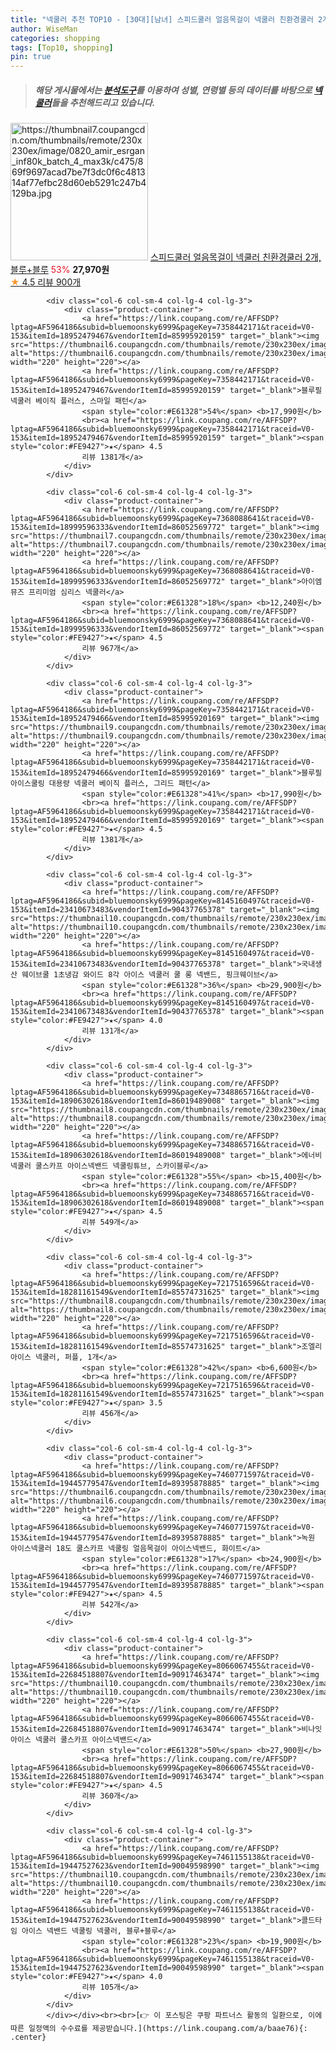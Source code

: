 ```yaml
---
title: "넥쿨러 추천 TOP10 - [30대][남녀] 스피드쿨러 얼음목걸이 넥쿨러 친환경쿨러 2개, 블루+블루"
author: WiseMan
categories: shopping
tags: [Top10, shopping]
pin: true
---
```


> ##### 해당 게시물에서는 [**분석도구**](https://itemscout.io/)를 이용하여 **성별**, **연령별** 등의 데이터를 바탕으로 [**넥쿨러**](https://link.coupang.com/a/baae76)들을 추천해드리고 있습니다.
<div class="container"><div class="row">
            <div class="col-6 col-sm-4 col-lg-4 col-lg-3">
                <div class="product-container">
                    <a href="https://link.coupang.com/re/AFFSDP?lptag=AF5964186&subid=bluemoonsky6999&pageKey=6624082197&traceid=V0-153&itemId=15072286170&vendorItemId=82282632151" target="_blank"><img src="https://thumbnail7.coupangcdn.com/thumbnails/remote/230x230ex/image/0820_amir_esrgan_inf80k_batch_4_max3k/c475/869f9697acad7be7f3dc0f6c481314af77efbc28d60eb5291c247b4129ba.jpg" alt="https://thumbnail7.coupangcdn.com/thumbnails/remote/230x230ex/image/0820_amir_esrgan_inf80k_batch_4_max3k/c475/869f9697acad7be7f3dc0f6c481314af77efbc28d60eb5291c247b4129ba.jpg" width="220" height="220"></a>
                    <a href="https://link.coupang.com/re/AFFSDP?lptag=AF5964186&subid=bluemoonsky6999&pageKey=6624082197&traceid=V0-153&itemId=15072286170&vendorItemId=82282632151" target="_blank">스피드쿨러 얼음목걸이 넥쿨러 친환경쿨러 2개, 블루+블루</a>
                    <span style="color:#E61328">53%</span> <b>27,970원</b>
                    <br><a href="https://link.coupang.com/re/AFFSDP?lptag=AF5964186&subid=bluemoonsky6999&pageKey=6624082197&traceid=V0-153&itemId=15072286170&vendorItemId=82282632151" target="_blank"><span style="color:#FE9427">★</span> 4.5
                    리뷰 900개</a>
                </div>
            </div>
            
            <div class="col-6 col-sm-4 col-lg-4 col-lg-3">
                <div class="product-container">
                    <a href="https://link.coupang.com/re/AFFSDP?lptag=AF5964186&subid=bluemoonsky6999&pageKey=7358442171&traceid=V0-153&itemId=18952479467&vendorItemId=85995920159" target="_blank"><img src="https://thumbnail6.coupangcdn.com/thumbnails/remote/230x230ex/image/vendor_inventory/d1cd/1177db61f8d3b67320725b3c2d709b92943dc93aaeb06563d33bed6fc236.jpg" alt="https://thumbnail6.coupangcdn.com/thumbnails/remote/230x230ex/image/vendor_inventory/d1cd/1177db61f8d3b67320725b3c2d709b92943dc93aaeb06563d33bed6fc236.jpg" width="220" height="220"></a>
                    <a href="https://link.coupang.com/re/AFFSDP?lptag=AF5964186&subid=bluemoonsky6999&pageKey=7358442171&traceid=V0-153&itemId=18952479467&vendorItemId=85995920159" target="_blank">블루필 넥쿨러 베이직 플러스, 스마일 패턴</a>
                    <span style="color:#E61328">54%</span> <b>17,990원</b>
                    <br><a href="https://link.coupang.com/re/AFFSDP?lptag=AF5964186&subid=bluemoonsky6999&pageKey=7358442171&traceid=V0-153&itemId=18952479467&vendorItemId=85995920159" target="_blank"><span style="color:#FE9427">★</span> 4.5
                    리뷰 1381개</a>
                </div>
            </div>
            
            <div class="col-6 col-sm-4 col-lg-4 col-lg-3">
                <div class="product-container">
                    <a href="https://link.coupang.com/re/AFFSDP?lptag=AF5964186&subid=bluemoonsky6999&pageKey=7368088641&traceid=V0-153&itemId=18999596333&vendorItemId=86052569772" target="_blank"><img src="https://thumbnail7.coupangcdn.com/thumbnails/remote/230x230ex/image/0820_amir_esrgan_inf80k_batch_0_max3k/41c3/82d78c42047b4895e96c86a33baee282eaa78d4cce72fe8442eb7d1847ad.jpg" alt="https://thumbnail7.coupangcdn.com/thumbnails/remote/230x230ex/image/0820_amir_esrgan_inf80k_batch_0_max3k/41c3/82d78c42047b4895e96c86a33baee282eaa78d4cce72fe8442eb7d1847ad.jpg" width="220" height="220"></a>
                    <a href="https://link.coupang.com/re/AFFSDP?lptag=AF5964186&subid=bluemoonsky6999&pageKey=7368088641&traceid=V0-153&itemId=18999596333&vendorItemId=86052569772" target="_blank">아이엠뮤즈 프리미엄 심리스 넥쿨러</a>
                    <span style="color:#E61328">18%</span> <b>12,240원</b>
                    <br><a href="https://link.coupang.com/re/AFFSDP?lptag=AF5964186&subid=bluemoonsky6999&pageKey=7368088641&traceid=V0-153&itemId=18999596333&vendorItemId=86052569772" target="_blank"><span style="color:#FE9427">★</span> 4.5
                    리뷰 967개</a>
                </div>
            </div>
            
            <div class="col-6 col-sm-4 col-lg-4 col-lg-3">
                <div class="product-container">
                    <a href="https://link.coupang.com/re/AFFSDP?lptag=AF5964186&subid=bluemoonsky6999&pageKey=7358442171&traceid=V0-153&itemId=18952479466&vendorItemId=85995920169" target="_blank"><img src="https://thumbnail9.coupangcdn.com/thumbnails/remote/230x230ex/image/vendor_inventory/26c1/04eb9941780d4ff18bf47984126e53481fd670e5618d7bf9cdd07f14bf12.jpg" alt="https://thumbnail9.coupangcdn.com/thumbnails/remote/230x230ex/image/vendor_inventory/26c1/04eb9941780d4ff18bf47984126e53481fd670e5618d7bf9cdd07f14bf12.jpg" width="220" height="220"></a>
                    <a href="https://link.coupang.com/re/AFFSDP?lptag=AF5964186&subid=bluemoonsky6999&pageKey=7358442171&traceid=V0-153&itemId=18952479466&vendorItemId=85995920169" target="_blank">블루필 아이스쿨링 대용량 넥쿨러 베이직 플러스, 그리드 패턴</a>
                    <span style="color:#E61328">41%</span> <b>17,990원</b>
                    <br><a href="https://link.coupang.com/re/AFFSDP?lptag=AF5964186&subid=bluemoonsky6999&pageKey=7358442171&traceid=V0-153&itemId=18952479466&vendorItemId=85995920169" target="_blank"><span style="color:#FE9427">★</span> 4.5
                    리뷰 1381개</a>
                </div>
            </div>
            
            <div class="col-6 col-sm-4 col-lg-4 col-lg-3">
                <div class="product-container">
                    <a href="https://link.coupang.com/re/AFFSDP?lptag=AF5964186&subid=bluemoonsky6999&pageKey=8145160497&traceid=V0-153&itemId=23410673483&vendorItemId=90437765378" target="_blank"><img src="https://thumbnail10.coupangcdn.com/thumbnails/remote/230x230ex/image/vendor_inventory/b8fe/5c51e70357c485955a3a2fb96c124ef5445e4ca928bcc3dfa7f950ab8c92.jpg" alt="https://thumbnail10.coupangcdn.com/thumbnails/remote/230x230ex/image/vendor_inventory/b8fe/5c51e70357c485955a3a2fb96c124ef5445e4ca928bcc3dfa7f950ab8c92.jpg" width="220" height="220"></a>
                    <a href="https://link.coupang.com/re/AFFSDP?lptag=AF5964186&subid=bluemoonsky6999&pageKey=8145160497&traceid=V0-153&itemId=23410673483&vendorItemId=90437765378" target="_blank">국내생산 웨이브쿨 1초냉감 와이드 8각 아이스 넥쿨러 쿨 롱 넥밴드, 핑크웨이브</a>
                    <span style="color:#E61328">36%</span> <b>29,900원</b>
                    <br><a href="https://link.coupang.com/re/AFFSDP?lptag=AF5964186&subid=bluemoonsky6999&pageKey=8145160497&traceid=V0-153&itemId=23410673483&vendorItemId=90437765378" target="_blank"><span style="color:#FE9427">★</span> 4.0
                    리뷰 131개</a>
                </div>
            </div>
            
            <div class="col-6 col-sm-4 col-lg-4 col-lg-3">
                <div class="product-container">
                    <a href="https://link.coupang.com/re/AFFSDP?lptag=AF5964186&subid=bluemoonsky6999&pageKey=7348865716&traceid=V0-153&itemId=18906302618&vendorItemId=86019489008" target="_blank"><img src="https://thumbnail8.coupangcdn.com/thumbnails/remote/230x230ex/image/0820_amir_esrgan_inf80k_batch_0_max3k/61a4/3a8c966a85c719e5e66c5c22de265b535cca55aa57f4facbcf7af493ec03.jpg" alt="https://thumbnail8.coupangcdn.com/thumbnails/remote/230x230ex/image/0820_amir_esrgan_inf80k_batch_0_max3k/61a4/3a8c966a85c719e5e66c5c22de265b535cca55aa57f4facbcf7af493ec03.jpg" width="220" height="220"></a>
                    <a href="https://link.coupang.com/re/AFFSDP?lptag=AF5964186&subid=bluemoonsky6999&pageKey=7348865716&traceid=V0-153&itemId=18906302618&vendorItemId=86019489008" target="_blank">에너비 넥쿨러 쿨스카프 아이스넥밴드 넥쿨링튜브, 스카이블루</a>
                    <span style="color:#E61328">55%</span> <b>15,400원</b>
                    <br><a href="https://link.coupang.com/re/AFFSDP?lptag=AF5964186&subid=bluemoonsky6999&pageKey=7348865716&traceid=V0-153&itemId=18906302618&vendorItemId=86019489008" target="_blank"><span style="color:#FE9427">★</span> 4.5
                    리뷰 549개</a>
                </div>
            </div>
            
            <div class="col-6 col-sm-4 col-lg-4 col-lg-3">
                <div class="product-container">
                    <a href="https://link.coupang.com/re/AFFSDP?lptag=AF5964186&subid=bluemoonsky6999&pageKey=7217516596&traceid=V0-153&itemId=18281161549&vendorItemId=85574731625" target="_blank"><img src="https://thumbnail8.coupangcdn.com/thumbnails/remote/230x230ex/image/0820_amir_esrgan_inf80k_batch_0_max3k/a889/5a527ba4b4f5b7a920fdce612d188a893b4034bce60ae5ee94c3ff746805.jpg" alt="https://thumbnail8.coupangcdn.com/thumbnails/remote/230x230ex/image/0820_amir_esrgan_inf80k_batch_0_max3k/a889/5a527ba4b4f5b7a920fdce612d188a893b4034bce60ae5ee94c3ff746805.jpg" width="220" height="220"></a>
                    <a href="https://link.coupang.com/re/AFFSDP?lptag=AF5964186&subid=bluemoonsky6999&pageKey=7217516596&traceid=V0-153&itemId=18281161549&vendorItemId=85574731625" target="_blank">조엘리 아이스 넥쿨러, 퍼플, 1개</a>
                    <span style="color:#E61328">42%</span> <b>6,600원</b>
                    <br><a href="https://link.coupang.com/re/AFFSDP?lptag=AF5964186&subid=bluemoonsky6999&pageKey=7217516596&traceid=V0-153&itemId=18281161549&vendorItemId=85574731625" target="_blank"><span style="color:#FE9427">★</span> 3.5
                    리뷰 456개</a>
                </div>
            </div>
            
            <div class="col-6 col-sm-4 col-lg-4 col-lg-3">
                <div class="product-container">
                    <a href="https://link.coupang.com/re/AFFSDP?lptag=AF5964186&subid=bluemoonsky6999&pageKey=7460771597&traceid=V0-153&itemId=19445779547&vendorItemId=89395878885" target="_blank"><img src="https://thumbnail6.coupangcdn.com/thumbnails/remote/230x230ex/image/0820_amir_esrgan_inf80k_batch_0_max3k/d684/7bbe9fe90072115bf78bf04b3fcd67419d76a28495be91070f8cd268aab1.jpg" alt="https://thumbnail6.coupangcdn.com/thumbnails/remote/230x230ex/image/0820_amir_esrgan_inf80k_batch_0_max3k/d684/7bbe9fe90072115bf78bf04b3fcd67419d76a28495be91070f8cd268aab1.jpg" width="220" height="220"></a>
                    <a href="https://link.coupang.com/re/AFFSDP?lptag=AF5964186&subid=bluemoonsky6999&pageKey=7460771597&traceid=V0-153&itemId=19445779547&vendorItemId=89395878885" target="_blank">녹원 아이스넥쿨러 18도 쿨스카프 넥쿨링 얼음목걸이 아이스넥밴드, 화이트</a>
                    <span style="color:#E61328">17%</span> <b>24,900원</b>
                    <br><a href="https://link.coupang.com/re/AFFSDP?lptag=AF5964186&subid=bluemoonsky6999&pageKey=7460771597&traceid=V0-153&itemId=19445779547&vendorItemId=89395878885" target="_blank"><span style="color:#FE9427">★</span> 4.5
                    리뷰 542개</a>
                </div>
            </div>
            
            <div class="col-6 col-sm-4 col-lg-4 col-lg-3">
                <div class="product-container">
                    <a href="https://link.coupang.com/re/AFFSDP?lptag=AF5964186&subid=bluemoonsky6999&pageKey=8066067455&traceid=V0-153&itemId=22684518807&vendorItemId=90917463474" target="_blank"><img src="https://thumbnail10.coupangcdn.com/thumbnails/remote/230x230ex/image/vendor_inventory/1668/382ab485f669beac9f2d63b6d5f38bc3ae7b7d65c69b1a8e0855cebb3e05.jpg" alt="https://thumbnail10.coupangcdn.com/thumbnails/remote/230x230ex/image/vendor_inventory/1668/382ab485f669beac9f2d63b6d5f38bc3ae7b7d65c69b1a8e0855cebb3e05.jpg" width="220" height="220"></a>
                    <a href="https://link.coupang.com/re/AFFSDP?lptag=AF5964186&subid=bluemoonsky6999&pageKey=8066067455&traceid=V0-153&itemId=22684518807&vendorItemId=90917463474" target="_blank">비나잇 아이스 넥쿨러 쿨스카프 아이스넥밴드</a>
                    <span style="color:#E61328">50%</span> <b>27,900원</b>
                    <br><a href="https://link.coupang.com/re/AFFSDP?lptag=AF5964186&subid=bluemoonsky6999&pageKey=8066067455&traceid=V0-153&itemId=22684518807&vendorItemId=90917463474" target="_blank"><span style="color:#FE9427">★</span> 4.5
                    리뷰 360개</a>
                </div>
            </div>
            
            <div class="col-6 col-sm-4 col-lg-4 col-lg-3">
                <div class="product-container">
                    <a href="https://link.coupang.com/re/AFFSDP?lptag=AF5964186&subid=bluemoonsky6999&pageKey=7461155138&traceid=V0-153&itemId=19447527623&vendorItemId=90049598990" target="_blank"><img src="https://thumbnail10.coupangcdn.com/thumbnails/remote/230x230ex/image/0820_amir_esrgan_inf80k_batch_0_max3k/cdaf/5e2198957003eabfbff4404b194f419af2bf57e410cddaeff1909dd6b8e5.png" alt="https://thumbnail10.coupangcdn.com/thumbnails/remote/230x230ex/image/0820_amir_esrgan_inf80k_batch_0_max3k/cdaf/5e2198957003eabfbff4404b194f419af2bf57e410cddaeff1909dd6b8e5.png" width="220" height="220"></a>
                    <a href="https://link.coupang.com/re/AFFSDP?lptag=AF5964186&subid=bluemoonsky6999&pageKey=7461155138&traceid=V0-153&itemId=19447527623&vendorItemId=90049598990" target="_blank">콜드타임 아이스 넥밴드 넥쿨링 넥쿨러, 블루+블루</a>
                    <span style="color:#E61328">23%</span> <b>19,900원</b>
                    <br><a href="https://link.coupang.com/re/AFFSDP?lptag=AF5964186&subid=bluemoonsky6999&pageKey=7461155138&traceid=V0-153&itemId=19447527623&vendorItemId=90049598990" target="_blank"><span style="color:#FE9427">★</span> 4.0
                    리뷰 105개</a>
                </div>
            </div>
            </div></div><br><br>[👉 이 포스팅은 쿠팡 파트너스 활동의 일환으로, 이에 따른 일정액의 수수료를 제공받습니다.](https://link.coupang.com/a/baae76){: .center}